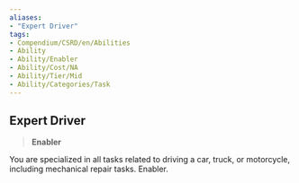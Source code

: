 ```yaml
---
aliases:
- "Expert Driver"
tags:
- Compendium/CSRD/en/Abilities
- Ability
- Ability/Enabler
- Ability/Cost/NA
- Ability/Tier/Mid
- Ability/Categories/Task
---
```


  
## Expert Driver  
>**Enabler**
  
You are specialized in all tasks related to driving a car, truck, or motorcycle, including mechanical repair tasks. Enabler.